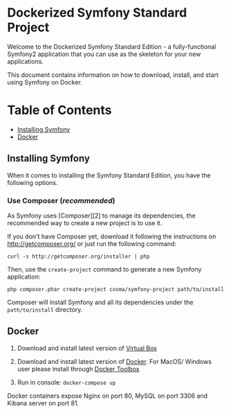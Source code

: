 Dockerized Symfony Standard Project 
===================================

Welcome to the Dockerized Symfony Standard Edition - a fully-functional Symfony2
application that you can use as the skeleton for your new applications.

This document contains information on how to download, install, and start
using Symfony on Docker.

# Table of Contents
 - [Installing Symfony](#installing-symfony)
 - [Docker](#docker)

## Installing Symfony

When it comes to installing the Symfony Standard Edition, you have the
following options.

### Use Composer (*recommended*)

As Symfony uses [Composer][2] to manage its dependencies, the recommended way
to create a new project is to use it.

If you don't have Composer yet, download it following the instructions on
http://getcomposer.org/ or just run the following command:

    curl -s http://getcomposer.org/installer | php

Then, use the `create-project` command to generate a new Symfony application:

    php composer.phar create-project cosma/symfony-project path/to/install

Composer will install Symfony and all its dependencies under the
`path/to/install` directory.

## Docker

1) Download and install latest version of [Virtual Box](https://www.virtualbox.org/wiki/Downloads)
 
2) Download and install latest version of [Docker](http://docs.docker.com/engine/installation). 
   For MacOS/ Windows user please install through [Docker Toolbox](https://www.docker.com/toolbox)

3) Run in console:
    `docker-compose up`
    
Docker containers expose Nginx on port 80, MySQL on port 3306 and  Kibana server on port 81.


